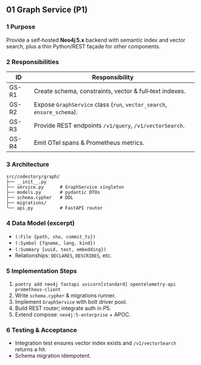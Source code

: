 ## 01 Graph Service (P1)

### 1 Purpose

Provide a self‑hosted **Neo4j 5.x** backend with semantic index and vector search, plus a thin Python/REST façade for other components.

### 2 Responsibilities

| ID    | Responsibility                                                         |
| ----- | ---------------------------------------------------------------------- |
| GS-R1 | Create schema, constraints, vector & full‑text indexes.                |
| GS-R2 | Expose `GraphService` class (`run`, `vector_search`, `ensure_schema`). |
| GS-R3 | Provide REST endpoints `/v1/query`, `/v1/vectorSearch`.                |
| GS-R4 | Emit OTel spans & Prometheus metrics.                                  |

### 3 Architecture

```
src/codestory/graph/
├── __init__.py
├── service.py      # GraphService singleton
├── models.py       # pydantic DTOs
├── schema.cypher   # DDL
├── migrations/
└── api.py          # FastAPI router
```

### 4 Data Model (excerpt)

* `(:File {path, sha, commit_ts})`
* `(:Symbol {fqname, lang, kind})`
* `(:Summary {uuid, text, embedding})`
* Relationships: `DECLARES`, `DESCRIBES`, etc.

### 5 Implementation Steps

1. `poetry add neo4j fastapi uvicorn[standard] opentelemetry-api prometheus-client`
2. Write `schema.cypher` & migrations runner.
3. Implement `GraphService` with bolt driver pool.
4. Build REST router; integrate auth in P5.
5. Extend compose: `neo4j:5-enterprise` + APOC.

### 6 Testing & Acceptance

* Integration test ensures vector index exists and `/v1/vectorSearch` returns a hit.
* Schema migration idempotent.
